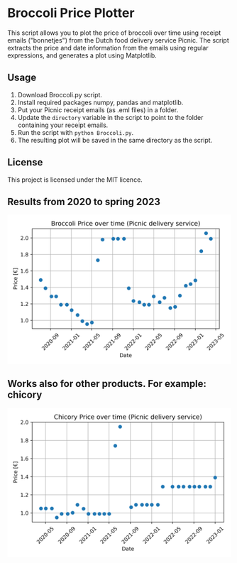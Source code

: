 # Broccoli Price Plotter

This script allows you to plot the price of broccoli over time using receipt emails ("bonnetjes") from the Dutch food delivery service Picnic. The script extracts the price and date information from the emails using regular expressions, and generates a plot using Matplotlib.

## Usage

1. Download Broccoli.py script.
2. Install required packages numpy, pandas and matplotlib.
3. Put your Picnic receipt emails (as .eml files) in a folder.
4. Update the `directory` variable in the script to point to the folder containing your receipt emails.
5. Run the script with `python Broccoli.py`.
6. The resulting plot will be saved in the same directory as the script.

## License

This project is licensed under the MIT licence.

## Results from 2020 to spring 2023

![Broccoli prices over time](broccoli_prices.png)

## Works also for other products. For example: chicory

![Chicory prices over time](chicory_prices.png)
